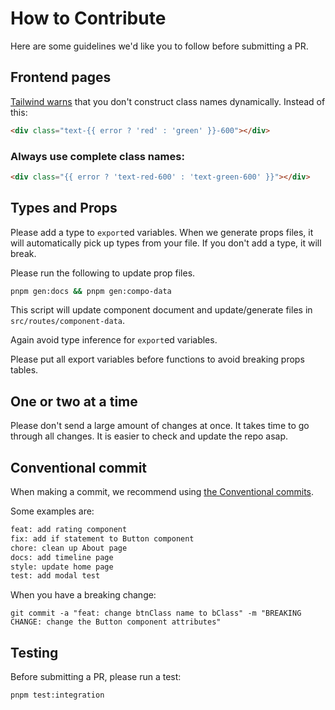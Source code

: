 # How to Contribute

Here are some guidelines we'd like you to follow before submitting a PR.

## Frontend pages

<p><a href="https://tailwindcss.com/docs/content-configuration#dynamic-class-names">Tailwind warns</a> that you don't construct class names dynamically. Instead of this:</p>

```html
<div class="text-{{ error ? 'red' : 'green' }}-600"></div>
```

### Always use complete class names:

```html
<div class="{{ error ? 'text-red-600' : 'text-green-600' }}"></div>
```

## Types and Props

Please add a type to `export`ed variables. When we generate props files, it will automatically pick up types from your file. If you don't add a type, it will break.

Please run the following to update prop files.

```sh
pnpm gen:docs && pnpm gen:compo-data
```

This script will update component document and update/generate files in `src/routes/component-data`.

Again avoid type inference for `export`ed variables.

Please put all export variables before functions to avoid breaking props tables.

## One or two at a time

Please don't send a large amount of changes at once. It takes time to go through all changes. It is easier to check and update the repo asap.

## Conventional commit

<p>When making a commit, we recommend using <a href="https://www.conventionalcommits.org/en/v1.0.0/">the Conventional commits</a>.</p>

Some examples are:

```sh
feat: add rating component
fix: add if statement to Button component
chore: clean up About page
docs: add timeline page
style: update home page
test: add modal test
```

When you have a breaking change:

```
git commit -a "feat: change btnClass name to bClass" -m "BREAKING CHANGE: change the Button component attributes"
```

## Testing

<p>Before submitting a PR, please run a test:</p>

```sh
pnpm test:integration
```
